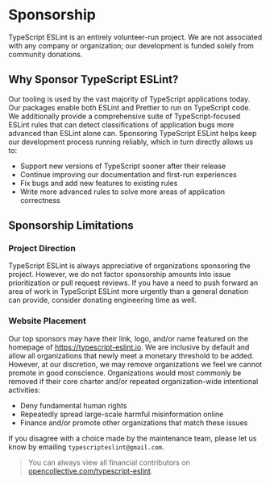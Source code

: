 # Sponsorship

TypeScript ESLint is an entirely volunteer-run project.
We are not associated with any company or organization; our development is funded solely from community donations.

## Why Sponsor TypeScript ESLint?

Our tooling is used by the vast majority of TypeScript applications today.
Our packages enable both ESLint and Prettier to run on TypeScript code.
We additionally provide a comprehensive suite of TypeScript-focused ESLint rules that can detect classifications of application bugs more advanced than ESLint alone can.
Sponsoring TypeScript ESLint helps keep our development process running reliably, which in turn directly allows us to:

- Support new versions of TypeScript sooner after their release
- Continue improving our documentation and first-run experiences
- Fix bugs and add new features to existing rules
- Write more advanced rules to solve more areas of application correctness

## Sponsorship Limitations

### Project Direction

TypeScript ESLint is always appreciative of organizations sponsoring the project.
However, we do not factor sponsorship amounts into issue prioritization or pull request reviews.
If you have a need to push forward an area of work in TypeScript ESLint more urgently than a general donation can provide, consider donating engineering time as well.

### Website Placement

Our top sponsors may have their link, logo, and/or name featured on the homepage of https://typescript-eslint.io.
We are inclusive by default and allow all organizations that newly meet a monetary threshold to be added.
However, at our discretion, we may remove organizations we feel we cannot promote in good conscience.
Organizations would most commonly be removed if their core charter and/or repeated organization-wide intentional activities:

- Deny fundamental human rights
- Repeatedly spread large-scale harmful misinformation online
- Finance and/or promote other organizations that match these issues

If you disagree with a choice made by the maintenance team, please let us know by emailing `typescripteslint@gmail.com`.

> You can always view all financial contributors on [opencollective.com/typescript-eslint](https://opencollective.com/typescript-eslint).
